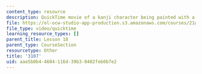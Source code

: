 ```yaml
---
content_type: resource
description: QuickTime movie of a kanji character being painted with a brush.
file: https://ol-ocw-studio-app-production.s3.amazonaws.com/courses/21g-504-japanese-iv-spring-2009/aae5b0b44604116d39b30402feb0b7e2_3107.mov
file_type: video/quicktime
learning_resource_types: []
parent_title: Lesson 18
parent_type: CourseSection
resourcetype: Other
title: '3107'
uid: aae5b0b4-4604-116d-39b3-0402feb0b7e2
---
```

